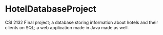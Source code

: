 # HotelDatabaseProject
CSI 2132 Final project; a database storing information about hotels and their clients on SQL; a web application made in Java made as well.
